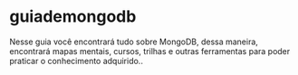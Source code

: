 # guiademongodb
Nesse guia você encontrará tudo sobre MongoDB, dessa maneira, encontrará mapas mentais, cursos, trilhas e outras ferramentas para poder praticar o conhecimento adquirido..
